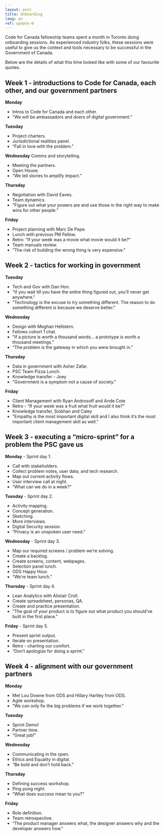 ```yaml
---
layout: post
title: Onboarding
lang: en
ref: update-0
---
```


Code for Canada fellowship teams spent a month in Toronto doing onboarding sessions. As experienced industry folks, these sessions were useful to give us the context and tools necessary to be successful in the Government of Canada.

Below are the details of what this time looked like with some of our favourite quotes.

## Week 1 - introductions to Code for Canada, each other, and our government partners

**Monday**
- Intros to Code for Canada and each other.
- "We will be ambassadors and doers of digital government."

**Tuesday**
- Project charters.
- Jurisdictional realities panel.
- “Fall in love with the problem."

**Wednesday**
Comms and storytelling.
- Meeting the partners.
- Open House.
- “We tell stories to amplify impact."

**Thursday**
- Negotiation with David Eaves.
- Team dynamics. 
- "Figure out what your powers are and use those in the right way to make wins for other people."

**Friday**
- Project planning with Marc De Pape.
- Lunch with previous PM Fellow.
- Retro: “If your week was a movie what movie would it be?”
- Team manuals review.
- "The risk of building the wrong thing is very expensive."

## Week 2 - tactics for working in government
**Tuesday**
- Tech and Gov with Dan Hon.
- "If you wait till you have the entire thing figured out, you’ll never get anywhere."
- "Technology is the excuse to try something different. The reason to do something different is because we deserve better."

**Wednesday**
- Design with Meghan Hellstern.
- Fellows cohort 1 chat.
- "If a picture is worth a thousand words… a prototype is worth a thousand meetings.”
- "The problem is the gateway in which you were brought in."

**Thursday**
- Data in government with Asher Zafar.
- PSC Team Pizza Lunch.
- Knowledge transfer - Joey
- "Government is a symptom not a cause of society."

**Friday**
- Client Management with Ryan Androsoff and Ande Cote
- Retro - “If your week was a fruit what fruit would it be?”
- Knowledge transfer, Siobhan and Caley
- "Empathy is the most important digital skill and I also think it’s the most important client management skill as well."


## Week 3 - executing a “micro-sprint” for a problem the PSC gave us
**Monday** - Sprint day 1.
- Call with stakeholders.
- Collect problem notes, user data, and tech research.
- Map out current activity flows.
- User interview call at night.
- “What can we do in a week?"

**Tuesday** - Sprint day 2.
- Activity mapping.
- Concept generation.
- Sketching.
- More interviews.
- Digital Security session.
- “Privacy is an unspoken user need."

**Wednesday** - Sprint day 3.
- Map our required screens / problem we’re solving.
- Create a backlog.
- Create screens, content, webpages.
- Selection panel lunch.
- ODS Happy Hour.
- “We’re team lunch."

**Thursday** - Sprint day 4.
- Lean Analytics with Alistair Croll.
- Create spreadsheet, personas, QA.
- Create and practice presentation.
- "The goal of your product is to figure out what product you should’ve built in the first place."

**Friday** - Sprint day 5.
- Present sprint output.
- Iterate on presentation.
- Retro - charting our comfort.
- “Don’t apologize for doing a sprint."

## Week 4 - alignment with our government partners
**Monday**
- Met Lou Downe from GDS and Hillary Hartley from ODS.
- Agile workshop.
- “We can only fix the big problems if we work together."

**Tuesday**
- Sprint Demo!
- Partner time.
- “Great job!"

**Wednesday**
- Communicating in the open.
- Ethics and Equality in digital.
- “Be bold and don’t hold back."

**Thursday**
- Defining success workshop.
- Ping pong night.
- “What does success mean to you?"

**Friday**
- Role definition.
- Team retrospective.
- “The product manager answers what, the designer answers why and the developer answers how." 

